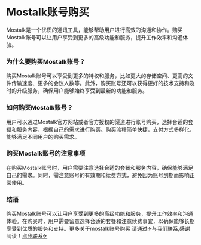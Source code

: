 # Mostalk账号购买

Mostalk是一个优质的通讯工具，能够帮助用户进行高效的沟通和协作。购买Mostalk账号可以让用户享受到更多的高级功能和服务，提升工作效率和沟通体验。

### 为什么要购买Mostalk账号？

购买Mostalk账号可以享受到更多的特权和服务，比如更大的存储空间、更高的文件传输速度、更多的会议人数等。此外，购买账号还可以获得更好的技术支持和及时的升级服务，确保用户能够始终享受到最新的功能和服务。

### 如何购买Mostalk账号？

用户可以通过Mostalk官方网站或者官方授权的渠道进行账号购买，选择合适的套餐和服务内容，根据自己的需求进行购买。购买流程简单快捷，支付方式多样化，能够满足不同用户的购买需求。

### 购买Mostalk账号的注意事项

在购买Mostalk账号时，用户需要注意选择合适的套餐和服务内容，确保能够满足自己的需求。同时，需注意账号的有效期和续费方式，避免因为账号到期而影响正常使用。

### 结语

购买Mostalk账号可以让用户享受到更多的高级功能和服务，提升工作效率和沟通体验。在购买时，用户需要留意选择合适的套餐和注意续费事宜，以确保能够长期享受到优质的服务和支持。更多关于mostalk账号购买 请通过✈与我们联系,感谢阅读！[点我联系✈](https://edge.G208.com)